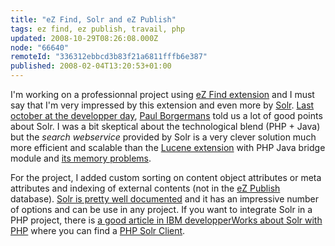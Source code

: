```yaml
---
title: "eZ Find, Solr and eZ Publish"
tags: ez find, ez publish, travail, php
updated: 2008-10-29T08:26:08.000Z
node: "66640"
remoteId: "336312ebbcd3b83f21a6811fffb6e387"
published: 2008-02-04T13:20:53+01:00
---
```


I'm working on a professionnal project using [eZ Find extension](http://ez.no/ezfind) and I must say that I'm very impressed by this extension and even more by [Solr](http://lucene.apache.org/solr/). [Last october at the developper day](/post/ez-publish-developer-day-a-paris-le-31-10-2007), [Paul Borgermans](http://walhalla.wordpress.com/) told us a lot of good points about Solr. I was a bit skeptical about the technological blend (PHP + Java) but the *search webservice* provided by Solr is a very clever solution much more efficient and scalable than the [Lucene extension](http://ez.no/developer/contribs/applications/lucene_java_search_plugin) with PHP Java bridge module and [its memory problems](http://ez.no/developer/contribs/applications/lucene_java_search_plugin#msg114857).


For the project, I added custom sorting on content object attributes or meta attributes and indexing of external contents (not in the [eZ Publish](/tag/ez+publish) database). [Solr is pretty well documented](http://wiki.apache.org/solr/) and it has an impressive number of options and can be use in any project. If you want to integrate Solr in a PHP project, there is [a good article in IBM developperWorks about Solr with PHP](http://www.ibm.com/developerworks/library/os-php-apachesolr/index.html?ca=drs-&amp;ca=dkw-php) where you can find a [PHP Solr Client](https://issues.apache.org/jira/browse/SOLR-341).


